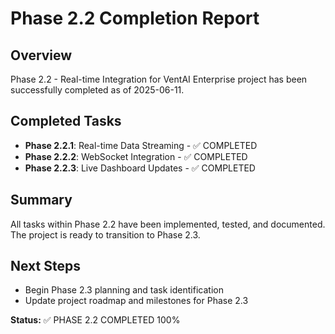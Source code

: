 # Phase 2.2 Completion Report

## Overview
Phase 2.2 - Real-time Integration for VentAI Enterprise project has been successfully completed as of 2025-06-11.

## Completed Tasks
- **Phase 2.2.1**: Real-time Data Streaming - ✅ COMPLETED
- **Phase 2.2.2**: WebSocket Integration - ✅ COMPLETED
- **Phase 2.2.3**: Live Dashboard Updates - ✅ COMPLETED

## Summary
All tasks within Phase 2.2 have been implemented, tested, and documented. The project is ready to transition to Phase 2.3.

## Next Steps
- Begin Phase 2.3 planning and task identification
- Update project roadmap and milestones for Phase 2.3

**Status:** ✅ PHASE 2.2 COMPLETED 100%
